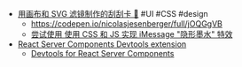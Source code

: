 - [用画布和 SVG 滤镜制作的刮刮卡 🎁](https://twitter.com/njesenberger/status/1683502887001808896) #UI #CSS #design
	- https://codepen.io/nicolasjesenberger/full/jOQGgVB
	- [尝试使用 使用 CSS 和 JS 实现 iMessage "隐形墨水" 特效](https://twitter.com/artur_bien/status/1692226330790670603)
- [React Server Components Devtools extension](https://twitter.com/alvarlagerlof/status/1692998609501864167)
	- [Devtools for React Server Components](https://www.alvar.dev/blog/creating-devtools-for-react-server-components)